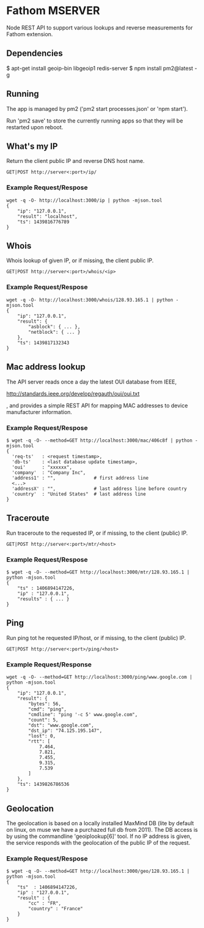 # Fathom MSERVER

Node REST API to support various lookups and reverse measurements
for Fathom extension.

## Dependencies

$ apt-get install geoip-bin libgeoip1 redis-server 
$ npm install pm2@latest -g

## Running

The app is managed by pm2 ('pm2 start processes.json' or 'npm start').

Run 'pm2 save' to store the currently running apps so that they will be 
restarted upon reboot.



## What's my IP

Return the client public IP and reverse DNS host name.

	GET|POST http://server<:port>/ip/	
	
### Example Request/Respose

	wget -q -O- http://localhost:3000/ip | python -mjson.tool
	{
	    "ip": "127.0.0.1",
	    "result": "localhost",
	    "ts": 1439816776789
	}

## Whois

Whois lookup of given IP, or if missing, the client public IP.

	GET|POST http://server<:port>/whois/<ip>	
	
### Example Request/Respose

	wget -q -O- http://localhost:3000/whois/128.93.165.1 | python -mjson.tool
	{
	    "ip": "127.0.0.1",
	    "result": {
	        "asblock": { ... },
	        "netblock": { ... }
	    },
	    "ts": 1439817132343
	}

## Mac address lookup

The API server reads once a day the latest OUI database from IEEE,
 
http://standards.ieee.org/develop/regauth/oui/oui.txt 

, and provides a simple REST API for mapping MAC addresses to device 
manufacturer information.

### Example Request/Respose

	$ wget -q -O- --method=GET http://localhost:3000/mac/406c8f | python -mjson.tool
	{
	  'req-ts'   : <request timestamp>,
	  'db-ts'    : <last database update timestamp>,
	  'oui'      : "xxxxxx",
	  'company'  : "Company Inc",
	  'address1' : "",              # first address line
	  <...>
	  'addressX' : "",              # last address line before country
	  'country'  : "United States"  # last address line
	}

## Traceroute

Run traceroute to the requested IP, or if missing, to the client (public) IP.

	GET|POST http://server<:port>/mtr/<host>	

### Example Request/Respose

	$ wget -q -O- --method=GET http://localhost:3000/mtr/128.93.165.1 | python -mjson.tool
	{
		"ts" : 1406894147226,
		"ip" : "127.0.0.1",
		"results" : { ... }
	}

## Ping

Run ping tot he requested IP/host, or if missing, to the client (public) IP.

	GET|POST http://server<:port>/ping/<host>

### Example Request/Response

	wget -q -O- --method=GET http://localhost:3000/ping/www.google.com | python -mjson.tool
	{
	    "ip": "127.0.0.1",
	    "result": {
	        "bytes": 56,
	        "cmd": "ping",
	        "cmdline": "ping '-c 5' www.google.com",
	        "count": 5,
	        "dst": "www.google.com",
	        "dst_ip": "74.125.195.147",
	        "lost": 0,
	        "rtt": [
	            7.464,
	            7.821,
	            7.455,
	            9.315,
	            7.539
	        ]
	    },
	    "ts": 1439826786536
	}


## Geolocation

The geolocation is based on a locally installed MaxMind DB (lite by default 
on linux, on muse we have a purchazed full db from 2011). The DB access is 
by using the commandline 'geoiplookup[6]' tool. If no IP address is given,
the service responds with the geolocation of the public IP of the request.

### Example Request/Respose

	$ wget -q -O- --method=GET http://localhost:3000/geo/128.93.165.1 | python -mjson.tool
	{
		"ts"  : 1406894147226,
		"ip" : "127.0.0.1",
		"result" : {
			"cc" : "FR",
			"country" : "France"
		}
	}

